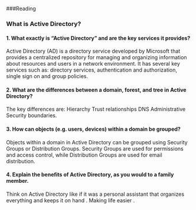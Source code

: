 ###Reading
### What is Active Directory?

#### 1. What exactly is “Active Directory” and are the key services it provides?
Active Directory (AD) is a directory service developed by Microsoft that provides a centralized repository for managing and organizing information about resources and users in a network environment. It has several key services such as: directory services, authentication and authorization, single sign on and group policies.
#### 2. What are the differences between a domain, forest, and tree in Active Directory?
The key differences are:
Hierarchy
Trust relationships
DNS 
Administrative 
Security boundaries.
#### 3. How can objects (e.g. users, devices) within a domain be grouped?
Objects within a domain in Active Directory can be grouped using Security Groups or Distribution Groups. Security Groups are used for permissions and access control, while Distribution Groups are used for email distribution.
#### 4. Explain the benefits of Active Directory, as you would to a family member.
Think on Active Directory like if it was a personal assistant that organizes everything and keeps it on hand . Making life easier .
